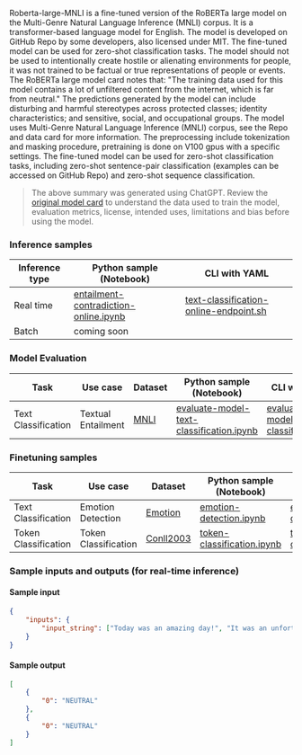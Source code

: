 Roberta-large-MNLI is a fine-tuned version of the RoBERTa large model on the Multi-Genre Natural Language Inference (MNLI) corpus. It is a transformer-based language model for English. The model is developed on GitHub Repo by some developers, also licensed under MIT. The fine-tuned model can be used for zero-shot classification tasks. The model should not be used to intentionally create hostile or alienating environments for people, it was not trained to be factual or true representations of people or events. The RoBERTa large model card notes that: "The training data used for this model contains a lot of unfiltered content from the internet, which is far from neutral." The predictions generated by the model can include disturbing and harmful stereotypes across protected classes; identity characteristics; and sensitive, social, and occupational groups. The  model uses Multi-Genre Natural Language Inference (MNLI) corpus, see the Repo and data card for more information. The preprocessing include tokenization and masking procedure, pretraining is done on V100 gpus with a specific settings. The fine-tuned model can be used for zero-shot classification tasks, including zero-shot sentence-pair classification (examples can be accessed on GitHub Repo) and zero-shot sequence classification.


> The above summary was generated using ChatGPT. Review the <a href="https://huggingface.co/roberta-large-mnli" target="_blank">original model card</a> to understand the data used to train the model, evaluation metrics, license, intended uses, limitations and bias before using the model.


### Inference samples

Inference type|Python sample (Notebook)|CLI with YAML
|--|--|--|
Real time|<a href="https://aka.ms/azureml-infer-online-sdk-text-classification" target="_blank">entailment-contradiction-online.ipynb</a>|<a href="https://aka.ms/azureml-infer-online-cli-text-classification" target="_blank">text-classification-online-endpoint.sh</a>
Batch | coming soon


### Model Evaluation

Task| Use case| Dataset| Python sample (Notebook)| CLI with YAML
|--|--|--|--|--|
Text Classification|Textual Entailment|<a href="https://huggingface.co/datasets/glue/viewer/mnli/validation_matched" target="_blank">MNLI</a>|<a href="https://aka.ms/azureml-eval-sdk-text-classification" target="_blank">evaluate-model-text-classification.ipynb</a>|<a href="https://aka.ms/azureml-eval-cli-text-classification" target="_blank">evaluate-model-text-classification.yml</a>


### Finetuning samples

Task|Use case|Dataset|Python sample (Notebook)|CLI with YAML
|--|--|--|--|--|
Text Classification|Emotion Detection|<a href="https://huggingface.co/datasets/dair-ai/emotion" target="_blank">Emotion</a>|<a href="https://aka.ms/azureml-ft-sdk-emotion-detection" target="_blank">emotion-detection.ipynb</a>|<a href="https://aka.ms/azureml-ft-cli-emotion-detection" target="_blank">emotion-detection.sh</a>
Token Classification|Token Classification|<a href="https://huggingface.co/datasets/conll2003" target="_blank">Conll2003</a>|<a href="https://aka.ms/azureml-ft-sdk-token-classification" target="_blank">token-classification.ipynb</a>|<a href="https://aka.ms/azureml-ft-cli-token-classification" target="_blank">token-classification.sh</a>


### Sample inputs and outputs (for real-time inference)

#### Sample input
```json
{
    "inputs": {
        "input_string": ["Today was an amazing day!", "It was an unfortunate series of events."]
    }
}
```

#### Sample output
```json
[
    {
        "0": "NEUTRAL"
    },
    {
        "0": "NEUTRAL"
    }
]
```
